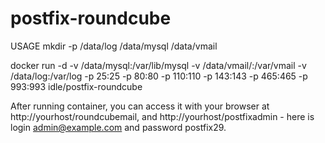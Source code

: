 # postfix-roundcube
USAGE
mkdir -p /data/log /data/mysql /data/vmail

docker run -d -v /data/mysql:/var/lib/mysql -v /data/vmail/:/var/vmail -v /data/log:/var/log -p 25:25 -p 80:80 -p 110:110 -p 143:143 -p 465:465 -p 993:993 idle/postfix-roundcube

After running container, you can access it with your browser at http://yourhost/roundcubemail, and http://yourhost/postfixadmin - here is login admin@example.com and password postfix29.
